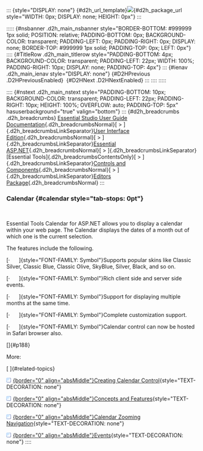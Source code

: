 ::: {style="DISPLAY: none"}
[](ms-xhelp:///?Id=d2h_url_template){#d2h_url_template}![](!package_url!){#d2h_package_url style="WIDTH: 0px; DISPLAY: none; HEIGHT: 0px"}
:::

::::: {#nsbanner .d2h_main_nsbanner style="BORDER-BOTTOM: #999999 1px solid; POSITION: relative; PADDING-BOTTOM: 0px; BACKGROUND-COLOR: transparent; PADDING-LEFT: 0px; PADDING-RIGHT: 0px; DISPLAY: none; BORDER-TOP: #999999 1px solid; PADDING-TOP: 0px; LEFT: 0px"}
:::: {#TitleRow .d2h_main_titlerow style="PADDING-BOTTOM: 4px; BACKGROUND-COLOR: transparent; PADDING-LEFT: 22px; WIDTH: 100%; PADDING-RIGHT: 10px; DISPLAY: none; PADDING-TOP: 4px"}
::: {#ienav .d2h_main_ienav style="DISPLAY: none"}
[](ms-xhelp:///?Id=09dbd64c-b836-4d7d-bf34-ce7202d88d52){#D2HPrevious .D2HPreviousEnabled}  [](ms-xhelp:///?Id=724c8afe-b180-4e1f-bb62-d78ba6f853eb){#D2HNext .D2HNextEnabled}
:::
::::
:::::

:::: {#nstext .d2h_main_nstext style="PADDING-BOTTOM: 10px; BACKGROUND-COLOR: transparent; PADDING-LEFT: 22px; PADDING-RIGHT: 10px; HEIGHT: 100%; OVERFLOW: auto; PADDING-TOP: 5px" hasuserbackground="true" valign="bottom"}
::: {#d2h_breadcrumbs .d2h_breadcrumbs}
[Essential Studio User Guide Documentation](ms-xhelp:///?Id=12457748-09e3-4d74-a240-8e049cedf030){.d2h_breadcrumbsNormal}[ \> ]{.d2h_breadcrumbsLinkSeparator}[User Interface Edition](ms-xhelp:///?Id=c29296b7-531c-413b-a0ec-488ca1f7f669){.d2h_breadcrumbsNormal}[ \> ]{.d2h_breadcrumbsLinkSeparator}[Essential ASP.NET](ms-xhelp:///?Id=25c35330-c127-4dad-9a92-ed79dc7261a6){.d2h_breadcrumbsNormal}[ \> ]{.d2h_breadcrumbsLinkSeparator}[Essential Tools]{.d2h_breadcrumbsContentsOnly}[ \> ]{.d2h_breadcrumbsLinkSeparator}[Controls and Components](ms-xhelp:///?Id=99dc3762-3a6c-4306-b62b-5aa347ed3105){.d2h_breadcrumbsNormal}[ \> ]{.d2h_breadcrumbsLinkSeparator}[Editors Package](ms-xhelp:///?Id=1534f372-551a-461d-8ed1-14747acc09f8){.d2h_breadcrumbsNormal}
:::

### Calendar {#calendar style="tab-stops: 0pt"}

 

Essential Tools Calendar for ASP.NET allows you to display a calendar within your web page. The Calendar displays the dates of a month out of which one is the current selection.

The features include the following.

[·      ]{style="FONT-FAMILY: Symbol"}Supports popular skins like Classic Silver, Classic Blue, Classic Olive, SkyBlue, Silver, Black, and so on.

[·      ]{style="FONT-FAMILY: Symbol"}Rich client side and server side events.

[·      ]{style="FONT-FAMILY: Symbol"}Support for displaying multiple months at the same time.

[·      ]{style="FONT-FAMILY: Symbol"}Complete customization support.

[·      ]{style="FONT-FAMILY: Symbol"}Calendar control can now be hosted in Safari browser also.

[]{#p188} 

More:

[ ]{#related-topics}

[![](button.gif){border="0" align="absMiddle"}Creating Calendar Control](ms-xhelp:///?Id=22b5f41a-21fc-4f42-8a4c-42466f42c1ea){style="TEXT-DECORATION: none"}

[![](button.gif){border="0" align="absMiddle"}Concepts and Features](ms-xhelp:///?Id=1b20465d-f588-42d8-bf44-ab25c584a782){style="TEXT-DECORATION: none"}

[![](button.gif){border="0" align="absMiddle"}Calendar Zooming Navigation](ms-xhelp:///?Id=fb98ba7c-3831-47aa-93ee-5773c864aba4){style="TEXT-DECORATION: none"}

[![](button.gif){border="0" align="absMiddle"}Events](ms-xhelp:///?Id=135e8d61-38d5-4c7e-9293-728d8e1aca6b){style="TEXT-DECORATION: none"}
::::
